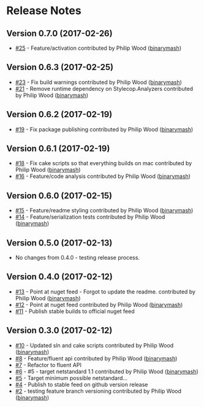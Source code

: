# Release Notes

## Version 0.7.0 (2017-02-26)

 - [#25](https://github.com/binarymash/responses/pull/25) - Feature/activation contributed by Philip Wood ([binarymash](https://github.com/binarymash))

## Version 0.6.3 (2017-02-25)

 - [#23](https://github.com/binarymash/responses/pull/23) - Fix build warnings contributed by Philip Wood ([binarymash](https://github.com/binarymash))
 - [#21](https://github.com/binarymash/responses/pull/21) - Remove runtime dependency on Stylecop.Analyzers contributed by Philip Wood ([binarymash](https://github.com/binarymash))

## Version 0.6.2 (2017-02-19)

 - [#19](https://github.com/binarymash/responses/pull/19) - Fix package publishing contributed by Philip Wood ([binarymash](https://github.com/binarymash))

## Version 0.6.1 (2017-02-19)

 - [#18](https://github.com/binarymash/responses/pull/18) - Fix cake scripts so that everything builds on mac contributed by Philip Wood ([binarymash](https://github.com/binarymash))
 - [#16](https://github.com/binarymash/responses/pull/16) - Feature/code analysis contributed by Philip Wood ([binarymash](https://github.com/binarymash))

## Version 0.6.0 (2017-02-15)

 - [#15](https://github.com/binarymash/responses/pull/15) - Feature/readme styling contributed by Philip Wood ([binarymash](https://github.com/binarymash))
 - [#14](https://github.com/binarymash/responses/pull/14) - Feature/serialization tests contributed by Philip Wood ([binarymash](https://github.com/binarymash))
 
## Version 0.5.0 (2017-02-13)

 - No changes from 0.4.0 - testing release process.

## Version 0.4.0 (2017-02-12)

 - [#13](https://github.com/binarymash/responses/pull/13) - Point at nuget feed - Forgot to update the readme. contributed by Philip Wood ([binarymash](https://github.com/binarymash))
 - [#12](https://github.com/binarymash/responses/pull/12) - Point at nuget feed contributed by Philip Wood ([binarymash](https://github.com/binarymash))
 - [#11](https://github.com/binarymash/responses/issues/11) - Publish stable builds to official nuget feed

## Version 0.3.0 (2017-02-12)

 - [#10](https://github.com/binarymash/responses/pull/10) - Updated sln and cake scripts contributed by Philip Wood ([binarymash](https://github.com/binarymash))
 - [#8](https://github.com/binarymash/responses/pull/8) - Feature/fluent api contributed by Philip Wood ([binarymash](https://github.com/binarymash))
 - [#7](https://github.com/binarymash/responses/issues/7) - Refactor to fluent API
 - [#6](https://github.com/binarymash/responses/pull/6) - #5 - target netstandard 1.1 contributed by Philip Wood ([binarymash](https://github.com/binarymash))
 - [#5](https://github.com/binarymash/responses/issues/5) - Target minimum possible netstandard...
 - [#4](https://github.com/binarymash/responses/issues/4) - Publish to stable feed on github version release
 - [#2](https://github.com/binarymash/responses/pull/2) - testing feature branch versioning contributed by Philip Wood ([binarymash](https://github.com/binarymash))